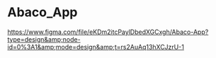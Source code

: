 # Abaco_App
https://www.figma.com/file/eKDm2itcPaylDbedXGCxgh/Abaco-App?type=design&amp;node-id=0%3A1&amp;mode=design&amp;t=rs2AuAq13hXCJzrU-1
